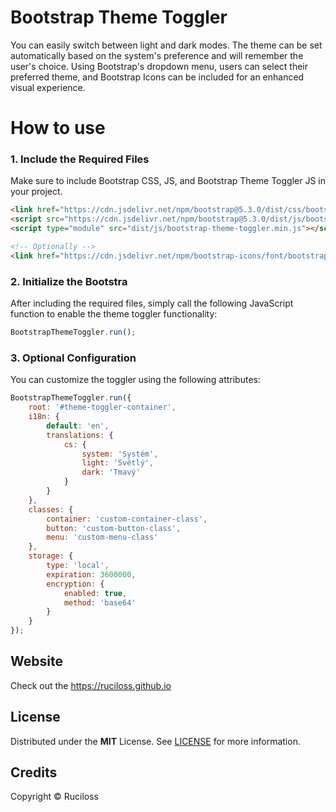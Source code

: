 # Bootstrap Theme Toggler

You can easily switch between light and dark modes. 
The theme can be set automatically based on the system's preference and will remember the user's choice. 
Using Bootstrap's dropdown menu, users can select their preferred theme, and Bootstrap Icons can be included for an enhanced visual experience.

# How to use

### 1. Include the Required Files
Make sure to include Bootstrap CSS, JS, and Bootstrap Theme Toggler JS in your project.

```html
<link href="https://cdn.jsdelivr.net/npm/bootstrap@5.3.0/dist/css/bootstrap.min.css" rel="stylesheet">
<script src="https://cdn.jsdelivr.net/npm/bootstrap@5.3.0/dist/js/bootstrap.bundle.min.js"></script>
<script type="module" src="dist/js/bootstrap-theme-toggler.min.js"></script>

<!-- Optionally -->
<link href="https://cdn.jsdelivr.net/npm/bootstrap-icons/font/bootstrap-icons.css" rel="stylesheet">
```

### 2. Initialize the Bootstra
After including the required files, simply call the following JavaScript function to enable the theme toggler functionality:

```javascript
BootstrapThemeToggler.run();
```

### 3. Optional Configuration
You can customize the toggler using the following attributes:

```javascript
BootstrapThemeToggler.run({
    root: '#theme-toggler-container', 
    i18n: {
        default: 'en', 
        translations: {
            cs: {
                system: 'Systém',
                light: 'Světlý',
                dark: 'Tmavý'
            }
        }
    },
    classes: {
        container: 'custom-container-class',
        button: 'custom-button-class',
        menu: 'custom-menu-class'
    },
    storage: {
        type: 'local', 
        expiration: 3600000,
        encryption: {
            enabled: true,
            method: 'base64' 
        }
    }
});
```

## Website

Check out the https://ruciloss.github.io

## License

Distributed under the **MIT** License. See [LICENSE](https://opensource.org/license/mit) for more information.

## Credits

Copyright © Ruciloss
